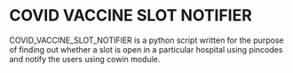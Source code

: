 # COVID VACCINE SLOT NOTIFIER

COVID_VACCINE_SLOT_NOTIFIER is a python script written for the purpose of finding out whether a slot is open in a particular hospital using pincodes and notify the users
using cowin module.
